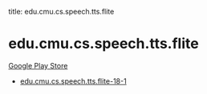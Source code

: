 title: edu.cmu.cs.speech.tts.flite
# edu.cmu.cs.speech.tts.flite


[Google Play Store](https://play.google.com/store/apps/details?id=edu.cmu.cs.speech.tts.flite)


* [edu.cmu.cs.speech.tts.flite-18-1](./edu.cmu.cs.speech.tts.flite-18-1/)